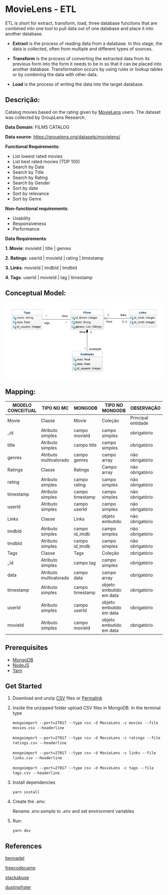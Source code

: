 # MovieLens - ETL

ETL is short for extract, transform, load, three database functions that are combined into one tool to pull data out of one database and place it into another database.

* **Extract** is the process of reading data from a database. In this stage, the data is collected, often from multiple and different types of sources.

* **Transform** is the process of converting the extracted data from its previous form into the form it needs to be in so that it can be placed into another database. Transformation occurs by using rules or lookup tables or by combining the data with other data.

* **Load** is the process of writing the data into the target database.

## Descrição: 

Catalog movies based on the rating given by [MovieLens](https://movielens.org/) users. The dataset was collected by GroupLens Research.

**Data Domain**: FILMS CATALOG

**Data source**: https://grouplens.org/datasets/movielens/

**Functional Requirements**:

- List lowest rated movies
- List best rated movies (TOP 100)
- Search by Date
- Search by Title
- Search by Rating
- Search by Gender
- Sort by date
- Sort by relevance
- Sort by Genre

**Non-functional requirements**:

- Usability
- Responsiveness
- Performance

**Data Requirements**:

**1. Movie**: movieId | title | genres

**2. Ratings**: userId | movieId | rating | timestamp

**3. Links**: movieId | imdbId | tmdbId 

**4. Tags**: userId | movieId | tag | timestamp

## Conceptual Model:

![Class Diagram](/src/assets/class-diagram.png)

## Mapping:

| MODELO CONCEITUAL | TIPO NO MC             | MONGODB         | TIPO NO MONGODB         | OBSERVAÇÃO         |
|-------------------|------------------------|-----------------|-------------------------|--------------------|
| Movie             | Classe                 | Movie           | Coleção                 | Principal entidade |
| _id               | Atributo simples       | campo movieId   | campo simples           | obrigatório        |
| title             | Atributo simples       | campo title     | campo simples           | obrigatório        |
| genres            | Atributo multivalorado | campo genres    | campo array             | não obrigatório    |
| Ratings           | Classe                 | Ratings         | Campo array             | não obrigatório    |
| rating            | Atributo simples       | campo rating    | campo simples           | não obrigatório    |
| timestamp         | Atributo simples       | campo timestamp | campo simples           | não obrigatório    |
| userId            | Atributo simples       | campo userId    | campo simples           | não obrigatório    |
| Links             | Classe                 | Links           | objeto embutido         | não obrigatório    |
| imdbId            | Atributo simples       | campo id_imdb   | campo simples           | não obrigatório    |
| tmdbId            | Atributo simples       | campo id_tmdb   | campo simples           | não obrigatório    |
| Tags              | Classe                 | Tags            | Coleção                 | obrigatório        |
| _id               | Atributo simples       | campo tag       | campo simples           | obrigatório        |
| data              | Atributo multivalorado | campo data      | campo array             | obrigatório        |
| timestamp         | Atributo simples       | campo timestamp | objeto embutido em data | obrigatório        |
| userId            | Atributo simples       | campo userId    | objeto embutido em data | obrigatório        |
| movieId           | Atributo simples       | campo movieId   | objeto embutido em data | obrigatório        |

## Prerequisites

- [MongoDB](https://www.mongodb.com/)
- [NodeJS](https://nodejs.org/en/)
- [Yarn](https://yarnpkg.com/)

## Get Started

1. Download and unzip [CSV](ml-25m.zip) files or [Permalink](https://grouplens.org/datasets/movielens/25m/)

1. Inside the unzipped folder upload CSV files in MongoDB. In the terminal type
    

    ```
    mongoimport --port=27017 --type csv -d MovieLens -c movies --file movies.csv --headerline

    mongoimport --port=27017 --type csv -d MovieLens -c ratings --file ratings.csv --headerline

    mongoimport --port=27017 --type csv -d MovieLens -c links --file links.csv --headerline

    mongoimport --port=27017 --type csv -d MovieLens -c tags --file tags.csv --headerline
    ```

1.  Install dependencies

    ```
    yarn install
    ```

1. Create the .env: 
    
    Rename _.env.sample_ to _.env_ and set environment variables

1. Run:

    ```
    yarn dev
    ```

## References

[bennadel](https://www.bennadel.com/blog/3232-parsing-and-serializing-large-objects-using-jsonstream-in-node-js.htm)

[freecodecamp](https://www.freecodecamp.org/news/node-js-streams-everything-you-need-to-know-c9141306be93/)

[stackabuse](https://stackabuse.com/reading-and-writing-csv-files-with-node-js/)

[dustinpfister](https://dustinpfister.github.io/2018/08/18/nodejs-filesystem-create-read-stream/)
